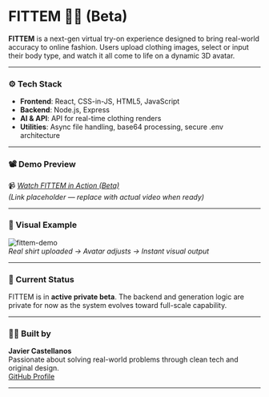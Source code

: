 # FITTEM 👕🧠 (Beta)

**FITTEM** is a next-gen virtual try-on experience designed to bring real-world accuracy to online fashion. Users upload clothing images, select or input their body type, and watch it all come to life on a dynamic 3D avatar.


---

### ⚙ Tech Stack
- **Frontend**: React, CSS-in-JS, HTML5, JavaScript
- **Backend**: Node.js, Express
- **AI & API**:  API for real-time clothing renders
- **Utilities**: Async file handling, base64 processing, secure .env architecture

---

### 📽 Demo Preview

📹 *[Watch FITTEM in Action (Beta)](https://your-video-link.com)*  
_(Link placeholder — replace with actual video when ready)_

---

### 📸 Visual Example

![fittem-demo](./demo-screenshot.gif)  
*Real shirt uploaded → Avatar adjusts → Instant visual output*

---

### 🔐 Current Status

FITTEM is in **active private beta**. The backend and generation logic are private for now as the system evolves toward full-scale capability.

---

### 🙋‍♂️ Built by

**Javier Castellanos**  
Passionate about solving real-world problems through clean tech and original design.  
[GitHub Profile](https://github.com/ViviereMori)

---
